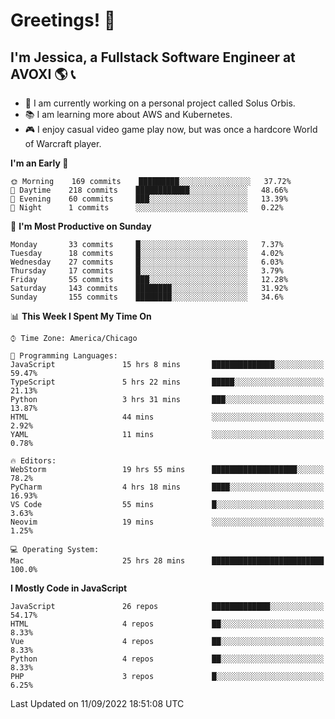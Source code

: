 # Greetings! 🧠

## I'm Jessica, a Fullstack Software Engineer at AVOXI 🌎 📞

- 🌟 I am currently working on a personal project called Solus Orbis.
- 📚 I am learning more about AWS and Kubernetes.
- 🎮 I enjoy casual video game play now, but was once a hardcore World of Warcraft player.

<!--START_SECTION:waka-->
**I'm an Early 🐤** 

```text
🌞 Morning    169 commits    █████████░░░░░░░░░░░░░░░░   37.72% 
🌆 Daytime    218 commits    ████████████░░░░░░░░░░░░░   48.66% 
🌃 Evening    60 commits     ███░░░░░░░░░░░░░░░░░░░░░░   13.39% 
🌙 Night      1 commits      ░░░░░░░░░░░░░░░░░░░░░░░░░   0.22%

```
📅 **I'm Most Productive on Sunday** 

```text
Monday       33 commits     █░░░░░░░░░░░░░░░░░░░░░░░░   7.37% 
Tuesday      18 commits     █░░░░░░░░░░░░░░░░░░░░░░░░   4.02% 
Wednesday    27 commits     █░░░░░░░░░░░░░░░░░░░░░░░░   6.03% 
Thursday     17 commits     █░░░░░░░░░░░░░░░░░░░░░░░░   3.79% 
Friday       55 commits     ███░░░░░░░░░░░░░░░░░░░░░░   12.28% 
Saturday     143 commits    ████████░░░░░░░░░░░░░░░░░   31.92% 
Sunday       155 commits    ████████░░░░░░░░░░░░░░░░░   34.6%

```


📊 **This Week I Spent My Time On** 

```text
⌚︎ Time Zone: America/Chicago

💬 Programming Languages: 
JavaScript               15 hrs 8 mins       ██████████████░░░░░░░░░░░   59.47% 
TypeScript               5 hrs 22 mins       █████░░░░░░░░░░░░░░░░░░░░   21.13% 
Python                   3 hrs 31 mins       ███░░░░░░░░░░░░░░░░░░░░░░   13.87% 
HTML                     44 mins             ░░░░░░░░░░░░░░░░░░░░░░░░░   2.92% 
YAML                     11 mins             ░░░░░░░░░░░░░░░░░░░░░░░░░   0.78%

🔥 Editors: 
WebStorm                 19 hrs 55 mins      ███████████████████░░░░░░   78.2% 
PyCharm                  4 hrs 18 mins       ████░░░░░░░░░░░░░░░░░░░░░   16.93% 
VS Code                  55 mins             █░░░░░░░░░░░░░░░░░░░░░░░░   3.63% 
Neovim                   19 mins             ░░░░░░░░░░░░░░░░░░░░░░░░░   1.25%

💻 Operating System: 
Mac                      25 hrs 28 mins      █████████████████████████   100.0%

```

**I Mostly Code in JavaScript** 

```text
JavaScript               26 repos            █████████████░░░░░░░░░░░░   54.17% 
HTML                     4 repos             ██░░░░░░░░░░░░░░░░░░░░░░░   8.33% 
Vue                      4 repos             ██░░░░░░░░░░░░░░░░░░░░░░░   8.33% 
Python                   4 repos             ██░░░░░░░░░░░░░░░░░░░░░░░   8.33% 
PHP                      3 repos             █░░░░░░░░░░░░░░░░░░░░░░░░   6.25%

```



 Last Updated on 11/09/2022 18:51:08 UTC
<!--END_SECTION:waka-->

<!--
**jessikuh/jessikuh** is a ✨ _special_ ✨ repository because its `README.md` (this file) appears on your GitHub profile.

Here are some ideas to get you started:

- 🔭 I’m currently working on ...
- 🌱 I’m currently learning ...
- 👯 I’m looking to collaborate on ...
- 🤔 I’m looking for help with ...
- 💬 Ask me about ...
- 📫 How to reach me: ...
- 😄 Pronouns: ...
- ⚡ Fun fact: ...
-->
